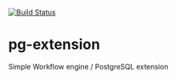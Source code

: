 [![Build Status](https://travis-ci.org/sql-flow/pg-extension.svg?branch=master)](https://travis-ci.org/sql-flow/pg-extension)

# pg-extension
Simple Workflow engine / PostgreSQL extension
